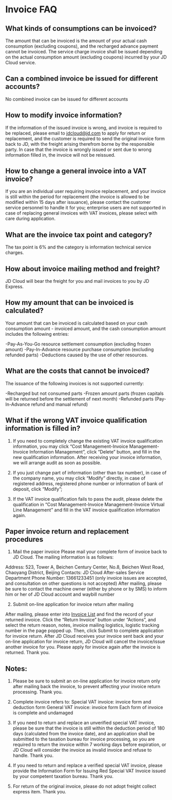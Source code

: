 # Invoice FAQ
## What kinds of consumptions can be invoiced?
The amount that can be invoiced is the amount of your actual cash consumption (excluding coupons), and the recharged advance payment cannot be invoiced. The service charge invoice shall be issued depending on the actual consumption amount (excluding coupons) incurred by your JD Cloud service.

## Can a combined invoice be issued for different accounts?
No combined invoice can be issued for different accounts

## How to modify invoice information?
If the information of the issued invoice is wrong, and invoice is required to be replaced, please email to jdcloud@jd.com to apply for return or replacement, and the customer is required to send the original invoice form back to JD, with the freight arising therefrom borne by the responsible party. In case that the invoice is wrongly issued or sent due to wrong information filled in, the invoice will not be reissued.

## How to change a general invoice into a VAT invoice?
If you are an individual user requiring invoice replacement, and your invoice is still within the period for replacement (the invoice is allowed to be modified within 15 days after issuance), please contact the customer service personnel to handle it for you; enterprise users are not supported in case of replacing general invoices with VAT invoices, please select with care during application.

## What are the invoice tax point and category?
The tax point is 6% and the category is information technical service charges.

## How about invoice mailing method and freight?
JD Cloud will bear the freight for you and mail invoices to you by JD Express.

## How my amount that can be invoiced is calculated?
Your amount that can be invoiced is calculated based on your  cash consumption amount - invoiced amount, and the cash consumption amount includes the following entries:

-Pay-As-You-Go resource settlement consumption (excluding frozen amount)
-Pay-In-Advance resource purchase consumption (excluding refunded parts)
-Deductions caused by the use of other resources.

## What are the costs that cannot be invoiced?
The issuance of the following invoices is not supported currently:

-Recharged but not consumed parts
-Frozen amount parts (frozen capitals will be returned before the settlement of next month)
-Refunded parts (Pay-In-Advance refund and manual refund)


## What if the wrong VAT invoice qualification information is filled in?
1. If you need to completely change the existing VAT invoice qualification information, you may click “Cost Management-Invoice Management-Invoice Information Management”, click “Delete” button, and fill in the new qualification information. After receiving your invoice information, we will arrange audit as soon as possible.

2. If you just change part of information (other than tax number), in case of the company name, you may click “Modify” directly, in case of registered address, registered phone number or information of bank of deposit, click “Modify”;

3. If the VAT invoice qualification fails to pass the audit, please delete the qualification in “Cost Management-Invoice Management-Invoice Virtual Line Management” and fill in the VAT invoice qualification information again.

## Paper invoice return and replacement procedures
1. Mail the paper invoice
Please mail your complete form of invoice back to JD Cloud. The mailing information is as follows:

Address: 523, Tower A, Beichen Century Center, No.8, Beichen West Road, Chaoyang District, Beijing
Contacts: JD Cloud After-sales Service Department
Phone Number: 13661233451 (only invoice issues are accepted, and consultation on other questions is not accepted)
After mailing, please be sure to contact the machine owner (either by phone or by SMS) to inform him or her of JD Cloud account and waybill number

2. Submit on-line application for invoice return after mailing

After mailing, please enter into [Invoice List](https://invoice-uc.jdcloud.com/cost/invoice/list) and find the record of your returned invoice. Click the “Return Invoice” button under “Actions”, and select the return reason, notes, invoice mailing logistics, logistic tracking number in the page popped up. Then, click Submit to complete application for invoice return.
After JD Cloud receives your invoice sent back and your on-line application for invoice return, JD Cloud will cancel the invoice/issue another invoice for you. Please apply for invoice again after the invoice is returned. Thank you.

## Notes:
1. Please be sure to submit an on-line application for invoice return only after mailing back the invoice, to prevent affecting your invoice return processing. Thank you.

2. Complete invoice refers to:
Special VAT invoice: invoice form and deduction form
General VAT invoice: invoice form
Each form of invoice is complete and undamaged

3. If you need to return and replace an unverified special VAT invoice, please be sure that the invoice is still within the deduction period of 180 days (calculated from the invoice date), and an application shall be submitted to the taxation bureau for invoice processing, so you are required to return the invoice within 7 working days before expiration, or JD Cloud will consider the invoice as invalid invoice and refuse to handle. Thank you.

4. If you need to return and replace a verified special VAT invoice, please provide the Information Form for Issuing Red Special VAT Invoice issued by your competent taxation bureau. Thank you.

5. For return of the original invoice, please do not adopt freight collect express item. Thank you.
